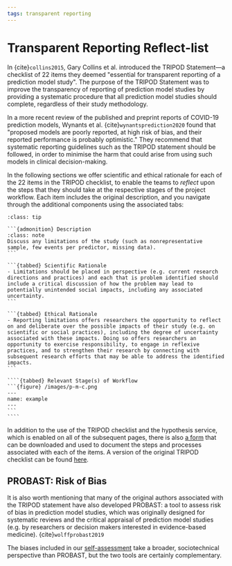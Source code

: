 ```yaml
---
tags: transparent reporting
---
```


# Transparent Reporting Reflect-list

In {cite}`collins2015`, Gary Collins et al. introduced the TRIPOD Statement—a checklist of 22 items they deemed "essential for transparent reporting
of a prediction model study". The purpose of the TRIPOD Statement was to improve the transparency of reporting of prediction model studies by providing a systematic procedure that all prediction model studies should complete, regardless of their study methodology.

In a more recent review of the published and preprint reports of COVID-19 prediction models, Wynants et al. {cite}`wynantsprediction2020` found that "proposed models are poorly reported, at high risk of bias, and their reported performance is probably optimistic." They recommend that systematic reporting guidelines such as the TRIPOD statement should be followed, in order to minimise the harm that could arise from using such models in clinical decision-making.

In the following sections we offer scientific and ethical rationale for each of the 22 items in the TRIPOD checklist, to enable the teams to *reflect* upon the steps that they should take at the respective stages of the project workflow. Each item includes the original description, and you navigate through the additional components using the associated tabs:

`````{admonition} Example: Item Description, Rationale, and Relevant Stage
:class: tip

```{admonition} Description
:class: note
Discuss any limitations of the study (such as nonrepresentative sample, few events per predictor, missing data).
```

```{tabbed} Scientific Rationale
- Limitations should be placed in perspective (e.g. current research directions and practices) and each that is problem identified should include a critical discussion of how the problem may lead to potentially unintended social impacts, including any associated uncertainty.
```

```{tabbed} Ethical Rationale
- Reporting limitations offers researchers the opportunity to reflect on and deliberate over the possible impacts of their study (e.g. on scientific or social practices), including the degree of uncertainty associated with these impacts. Doing so offers researchers an opportunity to exercise responsibility, to engage in reflexive practices, and to strengthen their research by connecting with subsequent research efforts that may be able to address the identified impacts.
```

````{tabbed} Relevant Stage(s) of Workflow
```{figure} /images/p-m-c.png
---
name: example
---
```
````
`````

In addition to the use of the TRIPOD checklist and the hypothesis service, which is enabled on all of the subsequent pages, there is also <a href="https://docs.google.com/spreadsheets/d/1x9LOT6fhFTDci1laH6OJFkjta4b-yICWqeTyftXGevo/edit#gid=0" target="_blank">a form</a> that can be downloaded and used to document the steps and processes associated with each of the items. A version of the original TRIPOD checklist can be found [here](https://www.tripod-statement.org/wp-content/uploads/2020/01/Tripod-Checlist-Prediction-Model-Development.pdf).

## PROBAST: Risk of Bias

It is also worth mentioning that many of the original authors associated with the TRIPOD statement have also developed PROBAST: a tool to assess risk of bias in prediction model studies, which was originally designed for systematic reviews and the critical appraisal of prediction model studies (e.g. by researchers or decision makers interested in evidence-based medicine). {cite}`wolffprobast2019`

The biases included in our [self-assessment](../bias/bias-intro.md) take a broader, sociotechnical perspective than PROBAST, but the two tools are certainly complementary.

